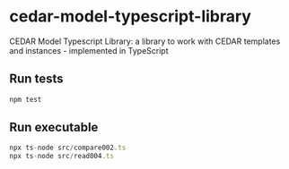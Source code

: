 # cedar-model-typescript-library
CEDAR Model Typescript Library: a library to work with CEDAR templates and instances - implemented in TypeScript

## Run tests
```typescript
npm test
```

## Run executable
```typescript
npx ts-node src/compare002.ts
npx ts-node src/read004.ts
```
